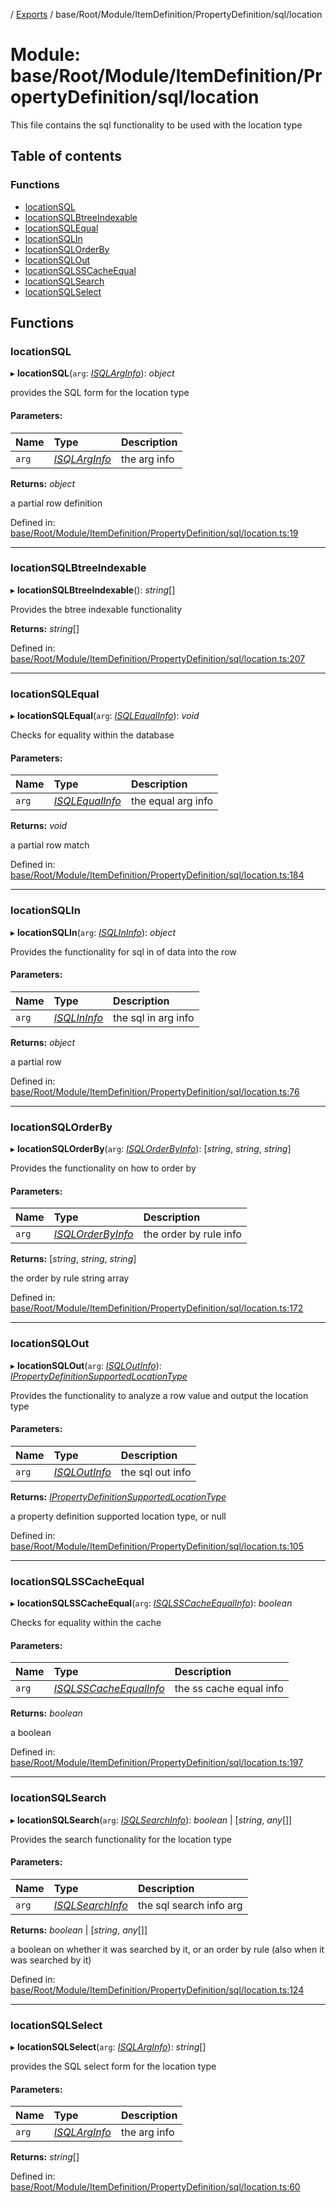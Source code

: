 [](../README.md) / [Exports](../modules.md) / base/Root/Module/ItemDefinition/PropertyDefinition/sql/location

# Module: base/Root/Module/ItemDefinition/PropertyDefinition/sql/location

This file contains the sql functionality to be used with the location type

## Table of contents

### Functions

- [locationSQL](base_root_module_itemdefinition_propertydefinition_sql_location.md#locationsql)
- [locationSQLBtreeIndexable](base_root_module_itemdefinition_propertydefinition_sql_location.md#locationsqlbtreeindexable)
- [locationSQLEqual](base_root_module_itemdefinition_propertydefinition_sql_location.md#locationsqlequal)
- [locationSQLIn](base_root_module_itemdefinition_propertydefinition_sql_location.md#locationsqlin)
- [locationSQLOrderBy](base_root_module_itemdefinition_propertydefinition_sql_location.md#locationsqlorderby)
- [locationSQLOut](base_root_module_itemdefinition_propertydefinition_sql_location.md#locationsqlout)
- [locationSQLSSCacheEqual](base_root_module_itemdefinition_propertydefinition_sql_location.md#locationsqlsscacheequal)
- [locationSQLSearch](base_root_module_itemdefinition_propertydefinition_sql_location.md#locationsqlsearch)
- [locationSQLSelect](base_root_module_itemdefinition_propertydefinition_sql_location.md#locationsqlselect)

## Functions

### locationSQL

▸ **locationSQL**(`arg`: [*ISQLArgInfo*](../interfaces/base_root_module_itemdefinition_propertydefinition_types.isqlarginfo.md)): *object*

provides the SQL form for the location type

#### Parameters:

Name | Type | Description |
:------ | :------ | :------ |
`arg` | [*ISQLArgInfo*](../interfaces/base_root_module_itemdefinition_propertydefinition_types.isqlarginfo.md) | the arg info   |

**Returns:** *object*

a partial row definition

Defined in: [base/Root/Module/ItemDefinition/PropertyDefinition/sql/location.ts:19](https://github.com/onzag/itemize/blob/5fcde7cf/base/Root/Module/ItemDefinition/PropertyDefinition/sql/location.ts#L19)

___

### locationSQLBtreeIndexable

▸ **locationSQLBtreeIndexable**(): *string*[]

Provides the btree indexable functionality

**Returns:** *string*[]

Defined in: [base/Root/Module/ItemDefinition/PropertyDefinition/sql/location.ts:207](https://github.com/onzag/itemize/blob/5fcde7cf/base/Root/Module/ItemDefinition/PropertyDefinition/sql/location.ts#L207)

___

### locationSQLEqual

▸ **locationSQLEqual**(`arg`: [*ISQLEqualInfo*](../interfaces/base_root_module_itemdefinition_propertydefinition_types.isqlequalinfo.md)): *void*

Checks for equality within the database

#### Parameters:

Name | Type | Description |
:------ | :------ | :------ |
`arg` | [*ISQLEqualInfo*](../interfaces/base_root_module_itemdefinition_propertydefinition_types.isqlequalinfo.md) | the equal arg info   |

**Returns:** *void*

a partial row match

Defined in: [base/Root/Module/ItemDefinition/PropertyDefinition/sql/location.ts:184](https://github.com/onzag/itemize/blob/5fcde7cf/base/Root/Module/ItemDefinition/PropertyDefinition/sql/location.ts#L184)

___

### locationSQLIn

▸ **locationSQLIn**(`arg`: [*ISQLInInfo*](../interfaces/base_root_module_itemdefinition_propertydefinition_types.isqlininfo.md)): *object*

Provides the functionality for sql in of data into
the row

#### Parameters:

Name | Type | Description |
:------ | :------ | :------ |
`arg` | [*ISQLInInfo*](../interfaces/base_root_module_itemdefinition_propertydefinition_types.isqlininfo.md) | the sql in arg info   |

**Returns:** *object*

a partial row

Defined in: [base/Root/Module/ItemDefinition/PropertyDefinition/sql/location.ts:76](https://github.com/onzag/itemize/blob/5fcde7cf/base/Root/Module/ItemDefinition/PropertyDefinition/sql/location.ts#L76)

___

### locationSQLOrderBy

▸ **locationSQLOrderBy**(`arg`: [*ISQLOrderByInfo*](../interfaces/base_root_module_itemdefinition_propertydefinition_types.isqlorderbyinfo.md)): [*string*, *string*, *string*]

Provides the functionality on how to order by

#### Parameters:

Name | Type | Description |
:------ | :------ | :------ |
`arg` | [*ISQLOrderByInfo*](../interfaces/base_root_module_itemdefinition_propertydefinition_types.isqlorderbyinfo.md) | the order by rule info   |

**Returns:** [*string*, *string*, *string*]

the order by rule string array

Defined in: [base/Root/Module/ItemDefinition/PropertyDefinition/sql/location.ts:172](https://github.com/onzag/itemize/blob/5fcde7cf/base/Root/Module/ItemDefinition/PropertyDefinition/sql/location.ts#L172)

___

### locationSQLOut

▸ **locationSQLOut**(`arg`: [*ISQLOutInfo*](../interfaces/base_root_module_itemdefinition_propertydefinition_types.isqloutinfo.md)): [*IPropertyDefinitionSupportedLocationType*](../interfaces/base_root_module_itemdefinition_propertydefinition_types_location.ipropertydefinitionsupportedlocationtype.md)

Provides the functionality to analyze a row value and
output the location type

#### Parameters:

Name | Type | Description |
:------ | :------ | :------ |
`arg` | [*ISQLOutInfo*](../interfaces/base_root_module_itemdefinition_propertydefinition_types.isqloutinfo.md) | the sql out info   |

**Returns:** [*IPropertyDefinitionSupportedLocationType*](../interfaces/base_root_module_itemdefinition_propertydefinition_types_location.ipropertydefinitionsupportedlocationtype.md)

a property definition supported location type, or null

Defined in: [base/Root/Module/ItemDefinition/PropertyDefinition/sql/location.ts:105](https://github.com/onzag/itemize/blob/5fcde7cf/base/Root/Module/ItemDefinition/PropertyDefinition/sql/location.ts#L105)

___

### locationSQLSSCacheEqual

▸ **locationSQLSSCacheEqual**(`arg`: [*ISQLSSCacheEqualInfo*](../interfaces/base_root_module_itemdefinition_propertydefinition_types.isqlsscacheequalinfo.md)): *boolean*

Checks for equality within the cache

#### Parameters:

Name | Type | Description |
:------ | :------ | :------ |
`arg` | [*ISQLSSCacheEqualInfo*](../interfaces/base_root_module_itemdefinition_propertydefinition_types.isqlsscacheequalinfo.md) | the ss cache equal info   |

**Returns:** *boolean*

a boolean

Defined in: [base/Root/Module/ItemDefinition/PropertyDefinition/sql/location.ts:197](https://github.com/onzag/itemize/blob/5fcde7cf/base/Root/Module/ItemDefinition/PropertyDefinition/sql/location.ts#L197)

___

### locationSQLSearch

▸ **locationSQLSearch**(`arg`: [*ISQLSearchInfo*](../interfaces/base_root_module_itemdefinition_propertydefinition_types.isqlsearchinfo.md)): *boolean* \| [*string*, *any*[]]

Provides the search functionality for the location type

#### Parameters:

Name | Type | Description |
:------ | :------ | :------ |
`arg` | [*ISQLSearchInfo*](../interfaces/base_root_module_itemdefinition_propertydefinition_types.isqlsearchinfo.md) | the sql search info arg   |

**Returns:** *boolean* \| [*string*, *any*[]]

a boolean on whether it was searched by it, or an order by rule (also when it was searched by it)

Defined in: [base/Root/Module/ItemDefinition/PropertyDefinition/sql/location.ts:124](https://github.com/onzag/itemize/blob/5fcde7cf/base/Root/Module/ItemDefinition/PropertyDefinition/sql/location.ts#L124)

___

### locationSQLSelect

▸ **locationSQLSelect**(`arg`: [*ISQLArgInfo*](../interfaces/base_root_module_itemdefinition_propertydefinition_types.isqlarginfo.md)): *string*[]

provides the SQL select form for the location type

#### Parameters:

Name | Type | Description |
:------ | :------ | :------ |
`arg` | [*ISQLArgInfo*](../interfaces/base_root_module_itemdefinition_propertydefinition_types.isqlarginfo.md) | the arg info    |

**Returns:** *string*[]

Defined in: [base/Root/Module/ItemDefinition/PropertyDefinition/sql/location.ts:60](https://github.com/onzag/itemize/blob/5fcde7cf/base/Root/Module/ItemDefinition/PropertyDefinition/sql/location.ts#L60)
